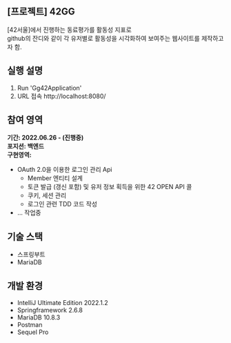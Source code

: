 ## [프로젝트] 42GG
[42서울]에서 진행하는 동료평가를 활동성 지표로  
github의 잔디와 같이 각 유저별로 활동성을 시각화하여 보여주는 웹사이트를 제작하고자 함.

## 실행 설명
1. Run 'Gg42Application'  
2. URL 접속 http://localhost:8080/


## 참여 영역
**기간: 2022.06.26 - (진행중)**  
**포지션: 백엔드**  
**구현영역:**
* OAuth 2.0을 이용한 로그인 관리 Api
  * Member 엔티티 설계
  * 토큰 발급 (갱신 포함) 및 유저 정보 획득을 위한 42 OPEN API 콜
  * 쿠키, 세션 관리
  * 로그인 관련 TDD 코드 작성
* ... 작업중

## 기술 스택
* 스프링부트
* MariaDB

## 개발 환경
* IntelliJ Ultimate Edition 2022.1.2
* Springframework 2.6.8
* MariaDB 10.8.3
* Postman
* Sequel Pro
